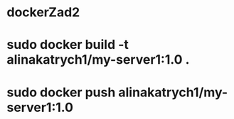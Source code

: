 # dockerZad2
# sudo docker build -t alinakatrych1/my-server1:1.0 .
# sudo docker push alinakatrych1/my-server1:1.0
